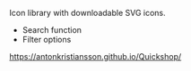 Icon library with downloadable SVG icons.
- Search function
- Filter options

https://antonkristiansson.github.io/Quickshop/
